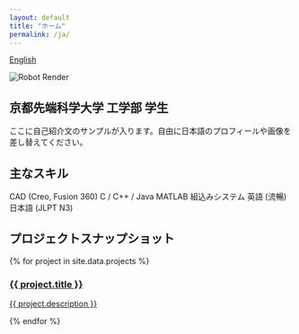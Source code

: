 ```yaml
---
layout: default
title: "ホーム"
permalink: /ja/
---
```


<a class="lang-switch" href="/">English</a>

<div class="hero">
  <img src="https://placehold.co/600x400?text=レンダー画像" alt="Robot Render">
  <div class="hero-text">
    <h2>京都先端科学大学 工学部 学生</h2>
    <p>ここに自己紹介文のサンプルが入ります。自由に日本語のプロフィールや画像を差し替えてください。</p>
  </div>
</div>

## 主なスキル
<span class="skill-tag">CAD (Creo, Fusion 360)</span>
<span class="skill-tag">C / C++ / Java</span>
<span class="skill-tag">MATLAB</span>
<span class="skill-tag">組込みシステム</span>
<span class="skill-tag">英語 (流暢)</span>
<span class="skill-tag">日本語 (JLPT N3)</span>

## プロジェクトスナップショット
<div class="project-grid">
{% for project in site.data.projects %}
  <a class="project-card" href="{{ project.url }}">
    <img src="https://placehold.co/600x340?text={{ project.title | uri_escape }}" alt="">
    <div class="body">
      <h3>{{ project.title }}</h3>
      <p>{{ project.description }}</p>
    </div>
  </a>
{% endfor %}
</div>
